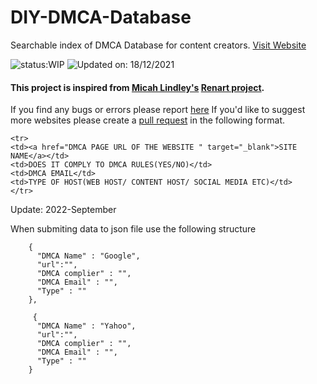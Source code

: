 # DIY-DMCA-Database
Searchable index of DMCA Database for content creators. [Visit Website](https://alanjacobmathew.github.io/DIY-DMCA-Database)

![status:WIP](https://img.shields.io/badge/Status-Work%20In%20Progress-yellow)
![Updated on: 18/12/2021](https://img.shields.io/badge/Last%20Updated%20On-18%2F12%2F2021-green)

#### This project is inspired from [Micah Lindley's](https://github.com/micahlt) [Renart project](https://github.com/micahlt/renart). 

If you find any bugs or errors please report [here](https://github.com/alanjacobmathew/DIY-DMCA-Database/issues)
If you'd like to suggest more websites please create a [pull request](https://github.com/alanjacobmathew/DIY-DMCA-Database/pulls) in the following format.

```
<tr>
<td><a href="DMCA PAGE URL OF THE WEBSITE " target="_blank">SITE NAME</a></td>
<td>DOES IT COMPLY TO DMCA RULES(YES/NO)</td>
<td>DMCA EMAIL</td>
<td>TYPE OF HOST(WEB HOST/ CONTENT HOST/ SOCIAL MEDIA ETC)</td>
</tr>

```
Update: 2022-September

When submiting data to json file use the following structure
```
    {
      "DMCA Name" : "Google",
      "url":"",
      "DMCA complier" : "",
      "DMCA Email" : "",
      "Type" : ""
    },
    
     {
      "DMCA Name" : "Yahoo",
      "url":"",
      "DMCA complier" : "",
      "DMCA Email" : "",
      "Type" : ""
    }
```

